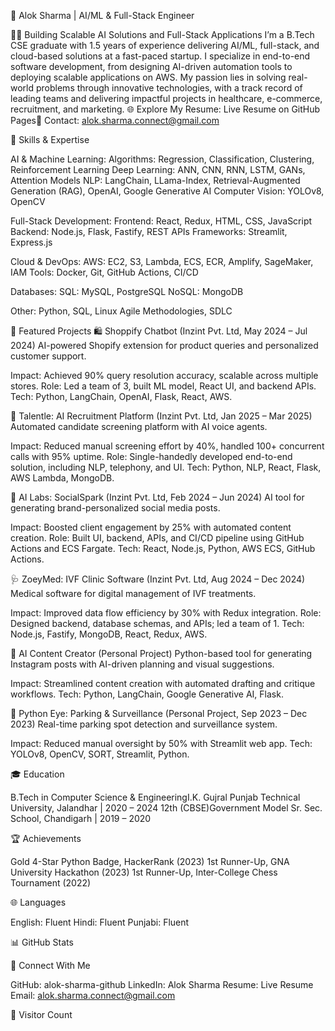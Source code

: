 👋 Alok Sharma | AI/ML & Full-Stack Engineer

🧑‍💻 Building Scalable AI Solutions and Full-Stack Applications
I’m a B.Tech CSE graduate with 1.5 years of experience delivering AI/ML, full-stack, and cloud-based solutions at a fast-paced startup. I specialize in end-to-end software development, from designing AI-driven automation tools to deploying scalable applications on AWS. My passion lies in solving real-world problems through innovative technologies, with a track record of leading teams and delivering impactful projects in healthcare, e-commerce, recruitment, and marketing.
🌐 Explore My Resume: Live Resume on GitHub Pages📧 Contact: alok.sharma.connect@gmail.com

🔧 Skills & Expertise

AI & Machine Learning:
Algorithms: Regression, Classification, Clustering, Reinforcement Learning
Deep Learning: ANN, CNN, RNN, LSTM, GANs, Attention Models
NLP: LangChain, LLama-Index, Retrieval-Augmented Generation (RAG), OpenAI, Google Generative AI
Computer Vision: YOLOv8, OpenCV


Full-Stack Development:
Frontend: React, Redux, HTML, CSS, JavaScript
Backend: Node.js, Flask, Fastify, REST APIs
Frameworks: Streamlit, Express.js


Cloud & DevOps:
AWS: EC2, S3, Lambda, ECS, ECR, Amplify, SageMaker, IAM
Tools: Docker, Git, GitHub Actions, CI/CD


Databases:
SQL: MySQL, PostgreSQL
NoSQL: MongoDB


Other:
Python, SQL, Linux
Agile Methodologies, SDLC




💼 Featured Projects
🛍️ Shoppify Chatbot (Inzint Pvt. Ltd, May 2024 – Jul 2024)
AI-powered Shopify extension for product queries and personalized customer support.

Impact: Achieved 90% query resolution accuracy, scalable across multiple stores.
Role: Led a team of 3, built ML model, React UI, and backend APIs.
Tech: Python, LangChain, OpenAI, Flask, React, AWS.

🤖 Talentle: AI Recruitment Platform (Inzint Pvt. Ltd, Jan 2025 – Mar 2025)
Automated candidate screening platform with AI voice agents.

Impact: Reduced manual screening effort by 40%, handled 100+ concurrent calls with 95% uptime.
Role: Single-handedly developed end-to-end solution, including NLP, telephony, and UI.
Tech: Python, NLP, React, Flask, AWS Lambda, MongoDB.

📱 AI Labs: SocialSpark (Inzint Pvt. Ltd, Feb 2024 – Jun 2024)
AI tool for generating brand-personalized social media posts.

Impact: Boosted client engagement by 25% with automated content creation.
Role: Built UI, backend, APIs, and CI/CD pipeline using GitHub Actions and ECS Fargate.
Tech: React, Node.js, Python, AWS ECS, GitHub Actions.

🩺 ZoeyMed: IVF Clinic Software (Inzint Pvt. Ltd, Aug 2024 – Dec 2024)
Medical software for digital management of IVF treatments.

Impact: Improved data flow efficiency by 30% with Redux integration.
Role: Designed backend, database schemas, and APIs; led a team of 1.
Tech: Node.js, Fastify, MongoDB, React, Redux, AWS.

📸 AI Content Creator (Personal Project)
Python-based tool for generating Instagram posts with AI-driven planning and visual suggestions.

Impact: Streamlined content creation with automated drafting and critique workflows.
Tech: Python, LangChain, Google Generative AI, Flask.

🚗 Python Eye: Parking & Surveillance (Personal Project, Sep 2023 – Dec 2023)
Real-time parking spot detection and surveillance system.

Impact: Reduced manual oversight by 50% with Streamlit web app.
Tech: YOLOv8, OpenCV, SORT, Streamlit, Python.


🎓 Education

B.Tech in Computer Science & EngineeringI.K. Gujral Punjab Technical University, Jalandhar | 2020 – 2024
12th (CBSE)Government Model Sr. Sec. School, Chandigarh | 2019 – 2020


🏆 Achievements

Gold 4-Star Python Badge, HackerRank (2023)
1st Runner-Up, GNA University Hackathon (2023)
1st Runner-Up, Inter-College Chess Tournament (2022)


🌐 Languages

English: Fluent
Hindi: Fluent
Punjabi: Fluent


📊 GitHub Stats


🔗 Connect With Me

GitHub: alok-sharma-github
LinkedIn: Alok Sharma
Resume: Live Resume
Email: alok.sharma.connect@gmail.com


👀 Visitor Count

